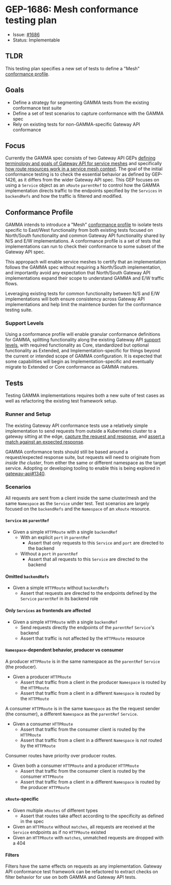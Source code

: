 # GEP-1686: Mesh conformance testing plan

- Issue: [#1686](https://github.com/kubernetes-sigs/gateway-api/issues/1686)
- Status: Implementable

## TLDR

This testing plan specifies a new set of tests to define a "Mesh" [conformance profile](https://github.com/kubernetes-sigs/gateway-api/issues/1709).

## Goals

* Define a strategy for segmenting GAMMA tests from the existing conformance test suite
* Define a set of test scenarios to capture conformance with the GAMMA spec
* Rely on existing tests for non-GAMMA-specific Gateway API conformance

## Focus

Currently the GAMMA spec consists of two Gateway API GEPs [defining terminology and goals of Gateway API for service meshes](https://gateway-api.sigs.k8s.io/geps/gep-1324/)
and specifically [how route resources work in a service mesh context](https://gateway-api.sigs.k8s.io/geps/gep-1426/).
The goal of the initial conformance testing is to check the essential behavior as defined by GEP-1426, as it differs from the wider Gateway API spec. This GEP focuses on using a `Service` object as an `xRoute` `parentRef` to control how the GAMMA implementation directs traffic to the endpoints specified by the `Services` in `backendRefs` and how the traffic is filtered and modified.

## Conformance Profile

GAMMA intends to introduce a "Mesh" [conformance profile](https://gateway-api.sigs.k8s.io/geps/gep-1709/) to isolate tests specific to East/West functionality from both existing tests focused on North/South functionality and common Gateway API functionality shared by N/S and E/W implementations. A conformance profile is a set of tests that implementations can run to check their conformance to some subset of the Gateway API spec.

This appropach will enable service meshes to certify that an implementation follows the GAMMA spec without requiring a North/South implementation, and importantly avoid any expectation that North/South Gateway API implementations expand their scope to understand GAMMA and E/W traffic flows.

Leveraging existing tests for common functionality between N/S and E/W implementations will both ensure consistency across Gateway API implementations and help limit the maintence burden for the conformance testing suite.

### Support Levels

Using a conformance profile will enable granular conformance definitions for GAMMA, splitting functionality along the existing Gateway API [support levels](https://gateway-api.sigs.k8s.io/concepts/conformance/?h=conformance+levels#2-support-levels), with required functionality as Core, standardized but optional functionality as Extended, and Implementation-specific for things beyond the current or intended scope of GAMMA configuration. It is expected that some capabilities will begin as Implementation-specific and eventually migrate to Extended or Core conformance as GAMMA matures.

## Tests

Testing GAMMA implementations requires both a new suite of test cases as well as refactoring the existing test framework setup.

### Runner and Setup

The existing Gateway API conformance tests use a relatively simple implementation to send requests from outside a Kubernetes cluster to a gateway sitting at the edge, [capture the request and response](https://github.com/kubernetes-sigs/gateway-api/blob/main/conformance/utils/roundtripper/roundtripper.go), and [assert a match against an expected response](https://github.com/kubernetes-sigs/gateway-api/blob/main/conformance/utils/http/http.go).

GAMMA conformance tests should still be based around a request/expected response suite, but requests will need to originate from _inside the cluster_, from either the same or different namespace as the target service. Adopting or developing tooling to enable this is being explored in [gateway-api#1340](https://github.com/kubernetes-sigs/gateway-api/issues/1340).

### Scenarios

All requests are sent from a client inside the same cluster/mesh and the same `Namespace`
as the `Service` under test.
Test scenarios are largely focused on the `backendRefs` and the
`Namespace` of an `xRoute` resource.

#### `Service` as `parentRef`

- Given a simple `HTTPRoute` with a single `backendRef`
  - With an explicit `port` in `parentRef`
    - Assert that only requests to this `Service` and `port` are directed to the
      backend
  - Without a `port` in `parentRef`
    - Assert that all requests to this `Service` are directed to the backend

#### Omitted `backendRefs`

- Given a simple `HTTPRoute` without `backendRefs`
  - Assert that requests are directed to the endpoints defined by the `Service`
    `parentRef` in its backend role

#### Only `Services` as frontends are affected

- Given a simple `HTTPRoute` with a single `backendRef`
  - Send requests directly the endpoints of the `parentRef` `Service`'s backend
  - Assert that traffic is not affected by the `HTTPRoute` resource

#### `Namespace`-dependent behavior, producer vs consumer

A producer `HTTPRoute` is in the same namespace as the `parentRef` `Service` (the
producer).

- Given a producer `HTTPRoute`
  - Assert that traffic from a client in the producer `Namespace` is routed by the
    `HTTPRoute`
  - Assert that traffic from a client in a different `Namespace` is routed by the
    `HTTPRoute`

A consumer `HTTPRoute` is in the same `Namespace` as the the request sender (the
consumer), a different `Namespace` as the `parentRef` `Service`.

- Given a consumer `HTTPRoute`
  - Assert that traffic from the consumer client is routed by the `HTTPRoute`
  - Assert that traffic from a client in a different `Namespace` is _not_ routed by the
    `HTTPRoute`

Consumer routes have priority over producer routes.

- Given both a consumer `HTTPRoute` and a producer `HTTPRoute`
  - Assert that traffic from the consumer client is routed by the consumer `HTTPRoute`
  - Assert that traffic from a client in a different `Namespace` is routed by
    the producer `HTTPRoute`

#### `xRoute`-specific

- Given multiple `xRoutes` of different types
  - Assert that routes take affect according to the specificity as defined in the spec
- Given an `HTTPRoute` without `matches`, all requests are received at the `Service` endpoints as if no `HTTPRoute` existed
- Given an `HTTPRoute` with `matches`, unmatched requests are dropped with a 404

#### Filters

Filters have the same effects on requests as any implementation. Gateway API conformance test framework can be
refactored to extract checks on filter behavior for use on both GAMMA and Gateway API tests.
